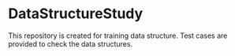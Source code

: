 # DataStructureStudy
This repository is created for training data structure. Test cases are provided to check the data structures. 
